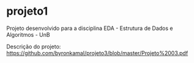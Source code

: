 # projeto1
Projeto desenvolvido para a disciplina EDA - Estrutura de Dados e Algoritmos - UnB

Descrição do projeto: https://github.com/byronkamal/projeto3/blob/master/Projeto%2003.pdf
